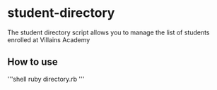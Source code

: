 # student-directory
The student directory script allows you to manage the list of students enrolled at Villains Academy 

## How to use ##
'''shell
ruby directory.rb
'''
